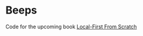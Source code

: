 # Beeps

Code for the upcoming book [Local-First From Scratch](https://bytes.zone/projects/local-first-from-scratch/)
